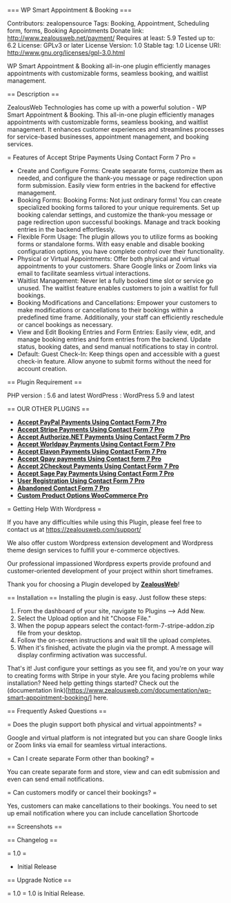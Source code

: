 === WP Smart Appointment & Booking  ===

Contributors: zealopensource
Tags: Booking, Appointment, Scheduling form, forms, Booking Appointments
Donate link: http://www.zealousweb.net/payment/
Requires at least: 5.9
Tested up to: 6.2
License: GPLv3 or later License
Version: 1.0
Stable tag: 1.0
License URI: http://www.gnu.org/licenses/gpl-3.0.html


WP Smart Appointment & Booking all-in-one plugin efficiently manages appointments with customizable forms, seamless booking, and waitlist management.

== Description ==

ZealousWeb Technologies has come up with a powerful solution - WP Smart Appointment & Booking. This all-in-one plugin efficiently manages appointments with customizable forms, seamless booking, and waitlist management. It enhances customer experiences and streamlines processes for service-based businesses, appointment management, and booking services.

= Features of Accept Stripe Payments Using Contact Form 7 Pro =

* Create and Configure Forms: Create separate forms, customize them as needed, and configure the thank-you message or page redirection upon form submission. Easily view form entries in the backend for effective management.
* Booking Forms: Booking Forms: Not just ordinary forms! You can create specialized booking forms tailored to your unique requirements. Set up booking calendar settings, and customize the thank-you message or page redirection upon successful bookings. Manage and track booking entries in the backend effortlessly.
* Flexible Form Usage: The plugin allows you to utilize forms as booking forms or standalone forms. With easy enable and disable booking configuration options, you have complete control over their functionality.
* Physical or Virtual Appointments: Offer both physical and virtual appointments to your customers. Share Google links or Zoom links via email to facilitate seamless virtual interactions.
* Waitlist Management: Never let a fully booked time slot or service go unused. The waitlist feature enables customers to join a waitlist for full bookings.
* Booking Modifications and Cancellations: Empower your customers to make modifications or cancellations to their bookings within a predefined time frame. Additionally, your staff can efficiently reschedule or cancel bookings as necessary.
* View and Edit Booking Entries and Form Entries: Easily view, edit, and manage booking entries and form entries from the backend. Update status, booking dates, and send manual notifications to stay in control.
* Default: Guest Check-In: Keep things open and accessible with a guest check-in feature. Allow anyone to submit forms without the need for account creation.

== Plugin Requirement ==

PHP version : 5.6 and latest
WordPress   : WordPress 5.9 and latest

== OUR OTHER PLUGINS ==

* <strong>[Accept PayPal Payments Using Contact Form 7 Pro](https://www.zealousweb.com/wordpress-plugins/accept-paypal-payments-using-contact-form-7-pro/)</strong>
* <strong>[Accept Stripe Payments Using Contact Form 7 Pro](https://www.zealousweb.com/wordpress-plugins/accept-stripe-payments-using-contact-form-7/)</strong>
* <strong>[Accept Authorize.NET Payments Using Contact Form 7 Pro](https://www.zealousweb.com/wordpress-plugins/accept-authorize-net-payments-using-contact-form-7/)</strong>
* <strong>[Accept Worldpay Payments Using Contact Form 7 Pro](https://www.zealousweb.com/wordpress-plugins/accept-worldpay-payments-using-contact-form-7-pro/)</strong>
* <strong>[Accept Elavon Payments Using Contact Form 7 Pro](https://www.zealousweb.com/wordpress-plugins/accept-elavon-payments-using-contact-form-7-pro/)</strong>
* <strong>[Accept Qpay payments Using Contact form 7 Pro](https://www.zealousweb.com/wordpress-plugins/accept-qpay-payments-using-contact-form-7-pro/)</strong>
* <strong>[Accept 2Checkout Payments Using Contact Form 7 Pro](https://www.zealousweb.com/wordpress-plugins/accept-2checkout-payments-using-contact-form-7-pro/)</strong>
* <strong>[Accept Sage Pay Payments Using Contact Form 7 Pro](https://www.zealousweb.com/wordpress-plugins/accept-sagepay-payments-using-contact-form-7-pro/)</strong>
* <strong>[User Registration Using Contact Form 7 Pro](https://www.zealousweb.com/wordpress-plugins/user-registration-using-contact-form-7-pro/)</strong>
* <strong>[Abandoned Contact Form 7 Pro](https://www.zealousweb.com/wordpress-plugins/abandoned-contact-form-7-pro/)</strong>
* <strong>[Custom Product Options WooCommerce Pro](https://www.zealousweb.com/wordpress-plugins/custom-product-options-woocommerce-pro/)</strong>

= Getting Help With Wordpress =

If you have any difficulties while using this Plugin, please feel free to contact us at https://zealousweb.com/support/

We also offer custom Wordpress extension development and Wordpress theme design services to fulfill your e-commerce objectives.

Our professional impassioned Wordpress experts provide profound and customer-oriented development of your project within short timeframes.

Thank you for choosing a Plugin developed by <strong>[ZealousWeb](https://www.zealousweb.com)</strong>!

== Installation ==
Installing the plugin is easy. Just follow these steps:

1. From the dashboard of your site, navigate to Plugins --> Add New.
2. Select the Upload option and hit "Choose File."
3. When the popup appears select the contact-form-7-stripe-addon.zip file from your desktop.
4. Follow the on-screen instructions and wait till the upload completes.
5. When it's finished, activate the plugin via the prompt. A message will display confirming activation was successful.

That's it! Just configure your settings as you see fit, and you're on your way to creating forms with Stripe in your style. Are you facing problems while installation? Need help getting things started? Check out the (documentation link)[https://www.zealousweb.com/documentation/wp-smart-appointment-booking/] here.

== Frequently Asked Questions ==

= Does the plugin support both physical and virtual appointments? =

Google and virtual platform is not integrated but you can share Google links or Zoom links via email for seamless virtual interactions.

= Can I create separate Form other than booking? =

You can create separate form and store, view and can edit submission and even can send email notifications.

= Can customers modify or cancel their bookings? =

Yes, customers can make cancellations to their bookings. You need to set up email notification where you can include cancellation Shortcode


== Screenshots ==


== Changelog ==

= 1.0 =
* Initial Release

== Upgrade Notice ==

= 1.0 =
1.0 is Initial Release.